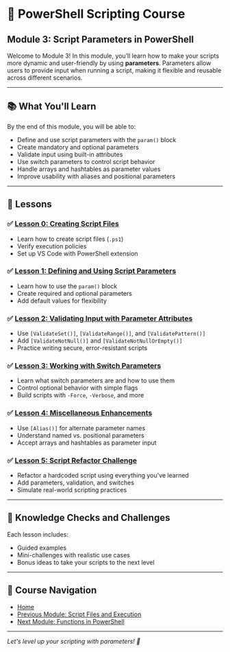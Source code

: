# 🧩 PowerShell Scripting Course  
## Module 3: Script Parameters in PowerShell

Welcome to Module 3! In this module, you’ll learn how to make your scripts more dynamic and user-friendly by using **parameters**. Parameters allow users to provide input when running a script, making it flexible and reusable across different scenarios.

---

## 📚 What You'll Learn

By the end of this module, you will be able to:

- Define and use script parameters with the `param()` block
- Create mandatory and optional parameters
- Validate input using built-in attributes
- Use switch parameters to control script behavior
- Handle arrays and hashtables as parameter values
- Improve usability with aliases and positional parameters

---

## 📖 Lessons

### ✅ [Lesson 0: Creating Script Files](0.Creating_Script_Files.md)

- Learn how to create script files (```.ps1```)
- Verify execution policies
- Set up VS Code with PowerShell extension

### ✅ [Lesson 1: Defining and Using Script Parameters](1.Defining_Parameters.ipynb)

- Learn how to use the `param()` block
- Create required and optional parameters
- Add default values for flexibility

### ✅ [Lesson 2: Validating Input with Parameter Attributes](2.Validation.ipynb)

- Use `[ValidateSet()]`, `[ValidateRange()]`, and `[ValidatePattern()]`
- Add `[ValidateNotNull()]` and `[ValidateNotNullOrEmpty()]`
- Practice writing secure, error-resistant scripts

### ✅ [Lesson 3: Working with Switch Parameters](3.Switch_Parameters.ipynb)

- Learn what switch parameters are and how to use them
- Control optional behavior with simple flags
- Build scripts with `-Force`, `-Verbose`, and more

### ✅ [Lesson 4: Miscellaneous Enhancements](4.Parameter_Miscellaneous.ipynb)

- Use `[Alias()]` for alternate parameter names
- Understand named vs. positional parameters
- Accept arrays and hashtables as parameter input

### ✅ [Lesson 5: Script Refactor Challenge](5.Challenge_Parameters.ipynb)

- Refactor a hardcoded script using everything you've learned
- Add parameters, validation, and switches
- Simulate real-world scripting practices

---

## 🧠 Knowledge Checks and Challenges

Each lesson includes:

- Guided examples
- Mini-challenges with realistic use cases
- Bonus ideas to take your scripts to the next level

---

## 📂 Course Navigation

- [Home](../README.md)
- [Previous Module: Script Files and Execution](../2_Control_Flow/README.md)
- [Next Module: Functions in PowerShell](../4_Functions/README.md)

---

*Let's level up your scripting with parameters! 🚀*
